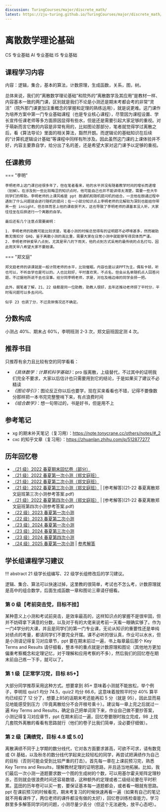 ```yaml
---
discussion: TuringCourses/major/discrete_math/
latest: https://zju-turing.github.io/TuringCourses/major/discrete_math/
---
```


# 离散数学理论基础
<div class="badges">
<span class="badge cs-badge">CS 专业基础</span>
<span class="badge ai-badge">AI 专业基础</span>
<span class="badge is-badge">IS 专业基础</span>
</div>

## 课程学习内容
内容：逻辑，集合，基本的算法，计数原理，生成函数，关系，图，树。

总体来说，我们的“离散数学理论基础”和院外的“离散数学及其应用”是教材一样、内容基本一致的两门课，区别就是我们不论是小测还是期末考都会考的非常“灵活”（院外那门课更加注重概念的掌握和定理的熟练运用），就是说更难。这门课作为培养方案中第一门专业基础课程（也是专业核心课程），尽管因为课程设置、学长宣传任课老师等多方面原因显得有些水，但是还是需要引起大家足够的重视。对于萌新而言它教的内容是非常有用的，比如图论那部分，笔者就觉得学过离散之后，看《算法导论》里面的相关算法，豁然开朗。而逻辑论的基础知识在后续的“计算机逻辑设计基础”等课程中同样有所涉及。因此虽然这门课的上课体验并不好，内容主要靠自学，给分出了名的差，还是希望大家对这门课予以足够的重视。

## 任课教师
=== "李明"

    李明老师上这门课已经很多年了，但在笔者看来，他的水平并没有随着教学时间的增长而递增（划掉）。在涉及到一些比较晦涩的知识点时，他可能自己也并不能讲得太清楚，需要一些大牛同学们的帮助。李明老师的上课风格是 ppt 朗诵机和随机提问机的结合，一旦他在朗诵过程中遇到了什么问题就会进行随机的提问；在一小部分知识点上李明老师的见解较为深刻也能给你带来一些 insight，但总体而言上他的课收获不大，这也导致了李明老师的课基本没人听，大家往往坐在后排进行一个离散的自学。

    最后还有几个注意点需要阐明：

    1. 李明老师的助教可能比较求是，笔者小测的时候总觉得有的证明题不必啰嗦甚多，然而被助教无情扣分 QAQ，鉴于离散小测的高比重，需要大家在日常小测中就能够写得具体而严谨。
    2. 李明老师钟爱早八点到，尤其是早八的下雨天，他的点到方式采用的最传统的点名打勾，因此雨天早八希望大家不要翘课。

=== "郑文庭"

    郑文庭老师的讲课就是一般计院老师的水平，比较催眠。内容也是以读PPT为主，偶有卡顿，听也可以，不听自学也是可以的。人也比较好，平时喜欢笑，不点名，但会从名单随机点人回答问题，不过据他所说不去也没事。给分同李明老师，求是，对在及格边缘的同学会捞一把。

    此外，据笔者了解，21、22 级都是同一位助教，助教人很好，去年还推动老师捞了平时分，平时有问题可以多去问问。

    似乎 23 也调了分，不过具体情况还不确定。

## 分数构成
小测占 40%、期末占 60%，李明班测 2-3 次，郑文庭班固定测 4 次。

## 推荐书目
只推荐有余力且比较有空的同学看看：

- *《具体数学：计算机科学基础》*：pro 版离散，上级替代，不过其中的证明我们完全不要求，大家以后估计也只需要用到它的结论，于是如果买了建议不必精读
- *《图论导引》*：图论反正你以后也要学，现在买来看看也不错，记得不要像数分那样把一本书完完整整啃下来，有点浪费时间
- *《组合数学》*：想一句带过的，书是好书，但是用不上

## 参考笔记
- xg 的期末补天笔记（复习用）：https://note.tonycrane.cc/others/notes/#_2
- cxc 的知乎文章（复习用）：https://zhuanlan.zhihu.com/p/512877277

## 历年回忆卷
- [（21 级）2022 春夏期末回忆卷（部分）](%E7%A6%BB%E6%95%A3%E6%95%B0%E5%AD%A6%E7%90%86%E8%AE%BA%E5%9F%BA%E7%A1%802022%E6%98%A5%E5%A4%8F%E6%9C%9F%E6%9C%AB%E9%83%A8%E5%88%86%E5%9B%9E%E5%BF%86.pdf)
- [（21 级）2022 春夏第一次小测（郑文庭班）](Discrete_Mathematics_Quiz_1_2022.pdf)
- [（21 级）2022 春夏第二次小测（郑文庭班）](Discrete_Mathematics_Quiz_2_2022.pdf)
- [（21 级）2022 春夏第三次小测（郑文庭班）](Discrete_Mathematics_Quiz_3_2022.pdf) | [参考解答](21-22 春夏离散郑文庭班第三次小测参考答案.pdf)
- [（21 级）2022 春夏第四次小测（郑文庭班）](Discrete_Mathematics_Quiz_4_2022.pdf) | [参考解答](21-22 春夏离散郑文庭班第四次小测参考答案.pdf)
- [（22 级）2023 春夏第一次小测](Discrete_Mathematics_Quiz_1_2023.pdf)
- [（22 级）2023 春夏第二次小测](Discrete_Mathematics_Quiz_2_2023.pdf)
- [（23 级）2024 春夏第一次小测](Discrete_Mathematics_Quiz_1_2024.pdf)
- [（23 级）2024 春夏第三次小测](Discrete_Mathematics_Quiz_3_2024.pdf)
- [（23 级）2024 春夏第四次小测](Discrete_Mathematics_Quiz_4_2024.pdf)
- [（24 级）2025 春夏第一次小测](Discrete_Mathematics_Quiz_1_2025.pdf) | [参考解答](Discrete_Mathematics_Quiz_1_2025_answer.pdf)

## 学长组课程学习建议

!!! abstract
    21 级学长组编写、22 级学长组修改后的学习建议。

逻辑、集合、算法可以快速过掉，这里教的很简单，考试也不怎么考，计数原理就是高中的组合数学，后面生成函数一章和图论三章请仔细看。
 
### 第 0 级【考前突击党，目标不挂】

某种意义上小测和考试前突击，是效率最高的，这样知识点的掌握不是很牢固，但并不妨碍拿下满意的分数，以及对于有的大佬来说考前一天看一眼确实够了。作为一门4学分的大课，并且是同学们的第一门专业课，无论从知识的重要性还是单纯对绩点的考量，都请同学们不要完全开摆。课不必听的很认真，作业可以水水，但是小测请记得复习对应章节，ppt 要在期末前过一遍，书上每章最后那个 Key Terms and Results 请仔细看，整本书的重点就是计数原理和图论（其他地方更加偏重考察概念和定理记忆，对于理解和应用考察的不多），然后我们的回忆卷在期末前自己练一下手，就可以了。

### 第 1 级【正常学习党，目标 85+】

大部分同学推荐采用这种方式。想要拿到 85+ 意味着小测就不能放松，举个例子，李明班 quiz1 均分 74.5，quiz2 均分 66.6，这意味着按照平时分 40% 算平均已经扣了 12 分了，想要上85的话期末考还能再扣 5 分（就是 95），因此显而易见地能感受到压力（毕竟离散给分不会开根号乘十）。建议每一章上完之后就过一遍 Key Terms and Results，确定自己把单词背下来，作业自己做不要抄答案，小测记得复习对应章节，ppt 在期末前过一遍，回忆卷要限时独立完成，98 上找几套院外离散的看看有思路就行（他们的卷子比我们简单，没必要仔细做）。

### 第 2 级【满绩党，目标 4.8 或 5.0】

离散满绩不同于上学期的数分线代，它对各方面要求甚高，可欲不可求，请有数竞或 OI 基础，以及秋冬的数分线代学起来比较轻松的同学，再尝试把满绩作为自己的目标（否则可能会受到比较严重的打击）。首先每一章在上课前预习完，熟悉 Key Terms and Results，理解教材定理的证明思路，并且适当地拓展。比如，我们最后一次小测一道题要求数一个图的生成树的个数，可以用基尔霍夫矩阵定理秒杀，否则就会很浪费时间还容易数错，这种额外的定理或者二级结论要在平时积累。蓝田的历年卷可以买一套，要保证基本每一道题都会，或者看一眼就有思路。ppt 在课前预习的时候看完，期末考复习的时候快速再看一遍（如果有自己的笔记就不用看课件了，两位老师的课件都没有做的太好），回忆卷训练检查能力，学习群里多多解答同学问的问题，小测尽量少丢分（但这个无法避免，放平心态吧）。
